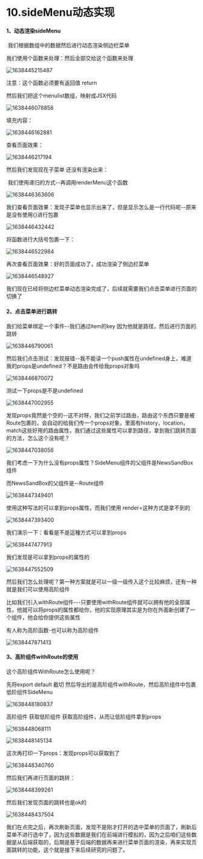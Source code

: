 # 10.sideMenu动态实现





#### 1、动态渲染sideMenu

​		我们根据数组中的数据然后进行动态渲染侧边栏菜单



我们使用个函数来处理：然后全部交给这个函数来处理

![1638445215487](../../../../.vuepress/public/images/1638445215487.png)



注意：这个函数必须要有返回值 return



然后我们把这个menulist数组，映射成JSX代码

![1638446078858](../../../../.vuepress/public/images/1638446078858.png)





填充内容：

![1638446162881](../../../../.vuepress/public/images/1638446162881.png)







查看页面效果：

![1638446217194](../../../../.vuepress/public/images/1638446217194.png)



然后我们发现现在子菜单 还没有渲染出来：

​		我们使用递归的方式--再调用renderMenu这个函数

![1638446363606](../../../../.vuepress/public/images/1638446363606.png)



我们查看页面效果：发现子菜单也显示出来了，但是显示怎么是一行代码呢--原来是没有使用{}进行包裹

![1638446432442](../../../../.vuepress/public/images/1638446432442.png)



将函数进行大括号包裹一下：

![1638446522984](../../../../.vuepress/public/images/1638446522984.png)



再次查看页面效果：好的页面成功了，成功渲染了侧边栏菜单

![1638446548927](../../../../.vuepress/public/images/1638446548927.png)

我们现在已经将侧边栏菜单动态渲染完成了，后续就需要我们点击菜单进行页面的切换了



#### 2、点击菜单进行跳转



我们给菜单绑定一个事件--我们通过item的key 因为他就是路径，然后进行页面的跳转

![1638446790061](../../../../.vuepress/public/images/1638446790061.png)





然后我们点击测试：发现报错--我不能读一个push属性在undefined身上，难道我的props是undefined？不是路由会传给我props对象吗

![1638446870072](../../../../.vuepress/public/images/1638446870072.png)



测试一下props是不是undefined

![1638447002955](../../../../.vuepress/public/images/1638447002955.png)



发现props竟然是个空的--这不对呀，我们之前学过路由，路由这个东西只要是被Route包裹的，会自动的给我们传一个props对象，里面有history，location，match这些好用的路由属性，我们通过这些属性可以拿到路径，拿到我们跳转页面的方法，怎么这个没有呢？

![1638447038056](../../../../.vuepress/public/images/1638447038056.png)





我们考虑一下为什么没有props属性？SideMenu组件的父组件是NewsSandBox组件

而NewsSandBox的父组件是--Route组件

![1638447349401](../../../../.vuepress/public/images/1638447349401.png)



使用这种写法的可以拿到props属性，而我们使用 render=这种方式是拿不到的

![1638447393400](../../../../.vuepress/public/images/1638447393400.png)



我们演示一下：看看是不是這種方式可以拿到props

![1638447477913](../../../../.vuepress/public/images/1638447477913.png)



我们发现是可以拿到props的属性的

![1638447552509](../../../../.vuepress/public/images/1638447552509.png)

然后我们怎么处理呢？第一种方案就是可以一级一级传入这个比较麻烦，还有一种就是我们可以使用高阶组件

比如我们引入withRoute组件---只要使用withRoute组件就可以拥有他的全部属性，他就可以将props的属性都给你，他的实现原理其实是为你在外面新创建了一个组件，他会给你提供这些属性



有人称为高阶函数-也可以称为高阶组件

![1638447871413](../../../../.vuepress/public/images/1638447871413.png)





#### 3、高阶组件withRoute的使用



这个高阶组件WithRoute怎么使用呢？



先将export default 截切 然后导出的是高阶组件withRoute，然后高阶组件中包裹低阶组件SideMenu

![1638448180837](../../../../.vuepress/public/images/1638448180837.png)



高阶组件 获取低阶组件 获取高阶组件，从而让低阶组件拿到props

![1638448068111](../../../../.vuepress/public/images/1638448068111.png)





![1638448145134](../../../../.vuepress/public/images/1638448145134.png)





这次再打印一下props：发现props可以获取到了

![1638448340760](../../../../.vuepress/public/images/1638448340760.png)





然后我们再进行页面的跳转：

![1638448399261](../../../../.vuepress/public/images/1638448399261.png)





然后我们发现页面的跳转也是ok的

![1638448437504](../../../../.vuepress/public/images/1638448437504.png)





我们在点完之后，再次刷新页面，发现不是刚才打开的选中菜单的页面了，刷新后菜单不进行选中了，因为这些数据是我们在前端进行模拟的，因为之后咱们这些数据是从后端获取的，后期是基于后端的数据再来进行菜单页面的渲染，再来实现页面跳转的功能，这个就是接下来后续研究的问题了。











































































































